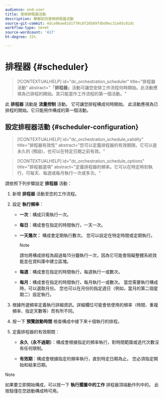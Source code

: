 ```yaml
---
audience: end-user
title: 使用排程器活動
description: 瞭解如何使用排程器活動
source-git-commit: 4dca96ae81d1f70c8f20509fdbd9ec31e05c01dc
workflow-type: tm+mt
source-wordcount: '417'
ht-degree: 31%

---
```



# 排程器 {#scheduler}

>[!CONTEXTUALHELP]
>id="dc_orchestration_scheduler"
>title="排程器活動"
>abstract="「**排程器**」活動可讓您安排工作流程何時開始。此活動應視為已排程的開始。其只能當作工作流程的第一個活動。"

此 **排程器** 活動是 **流量控制** 活動。 它可讓您排程構成何時開始。 此活動應視為已排程的開始。它只能用作構成的第一個活動。

## 設定排程器活動 {#scheduler-configuration}

>[!CONTEXTUALHELP]
>id="dc_orchestration_schedule_validity"
>title="排程器有效性"
>abstract="您可以定義排程器的有效期限。它可以是永久的 (預設)，也可以在特定日期之前有效。"

>[!CONTEXTUALHELP]
>id="dc_orchestration_schedule_options"
>title="排程器選項"
>abstract="定義排程器的頻率。它可以在特定時刻執行，可每天、每週或每月執行一次或多次。"

請依照下列步驟設定 **排程器** 活動：

1. 新增 **排程器** 活動至您的工作流程。

1. 設定 **執行頻率**：

   * **一次**：構成只需執行一次。

   * **每日**：構成會在指定的時間執行，一天一次。

   * **一天幾次：** 構成會定期執行數次。 您可以設定在特定時間或定期執行。

     >[!NOTE]
     >
     >請勿將構成排程為超過每15分鐘執行一次，因為它可能會阻礙整體系統效能並在資料庫中建立區塊。

   * **每週**：構成會在指定的時間執行，每週執行一或數次。

   * **每月**：構成會在指定的時間執行，每月執行一或數次。 當您需要執行構成時，可以選取月份。 您也可以在月份的指定週日（例如，當月的第二個星期二）設定執行。

1. 根據所選頻率定義執行詳細資訊。詳細欄位可能會依使用的頻率（時間、重複頻率、指定天數等）而有所不同。

1. 按一下 **預覽啟動時間** 檢查構成中接下來十個執行的排程。

1. 定義排程器的有效期間：

   * **永久（永不過期）**：構成會根據指定的頻率執行，對時間範圍或迭代次數沒有任何限制。

   * **有效期**：構成會根據指定的頻率執行，直到特定日期為止。 您必須指定開始和結束日期。

>[!NOTE]
>
>如果要立即開始構成，可以按一下 **執行擱置中的工作** 排程器頂端動作列中的。 此按鈕僅在您啟動構成時可用。

<!--## Example{#scheduler-example}

In the following example, the activity is configured so that the composition runs several times a day at 9 and 12 AM, every day of the week from October 1st, 2023 to January 1st, 2024.-->

